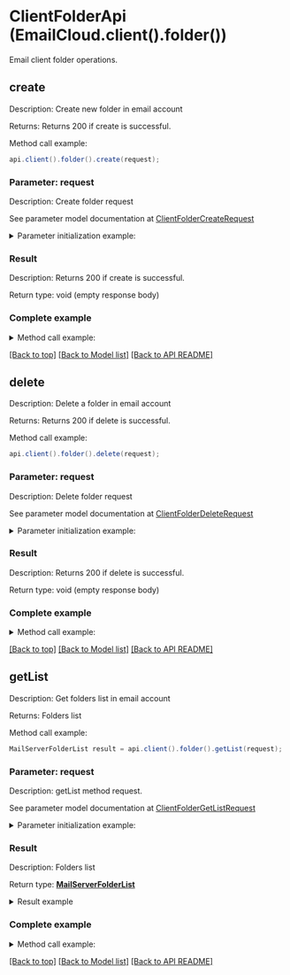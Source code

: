 # ClientFolderApi (EmailCloud.client().folder())

Email client folder operations.

<a name="create"></a>
## create

Description: Create new folder in email account             

Returns: Returns 200 if create is successful.

Method call example:
```java
api.client().folder().create(request);
```

### Parameter: request

Description: Create folder request

See parameter model documentation at [ClientFolderCreateRequest](ClientFolderCreateRequest.md)

<details>
    <summary>Parameter initialization example:</summary>
    
```java
ClientFolderCreateRequest request = Models.clientFolderCreateRequest()
    .parentFolder("INBOX/SubFolder/ParentFolder")
    .folderName("NewFolder")
    .accountLocation(Models.storageFileLocation()
        .fileName("email.account")
        .storage("First Storage")
        .folderPath("file/location/folder/on/storage")
        .build())
    .build();
```

</details>


### Result

Description: Returns 200 if create is successful.

Return type: void (empty response body)


### Complete example

<details>
    <summary>Method call example:</summary>

```java
EmailCloud api = new EmailCloud(appKey, appSid);

// Prepare parameters:
ClientFolderCreateRequest request = Models.clientFolderCreateRequest()
    .parentFolder("INBOX/SubFolder/ParentFolder")
    .folderName("NewFolder")
    .accountLocation(Models.storageFileLocation()
        .fileName("email.account")
        .storage("First Storage")
        .folderPath("file/location/folder/on/storage")
        .build())
    .build();

// Call method:
api.client().folder().create(request);
```

</details>

[[Back to top]](#) [[Back to Model list]](Models.md) [[Back to API README]](README.md)
<a name="delete"></a>
## delete

Description: Delete a folder in email account             

Returns: Returns 200 if delete is successful.

Method call example:
```java
api.client().folder().delete(request);
```

### Parameter: request

Description: Delete folder request

See parameter model documentation at [ClientFolderDeleteRequest](ClientFolderDeleteRequest.md)

<details>
    <summary>Parameter initialization example:</summary>
    
```java
ClientFolderDeleteRequest request = Models.clientFolderDeleteRequest()
    .folder("INBOX/SubFolder/FolderToDelete")
    .accountLocation(Models.storageFileLocation()
        .fileName("email.account")
        .storage("First Storage")
        .folderPath("file/location/folder/on/storage")
        .build())
    .build();
```

</details>


### Result

Description: Returns 200 if delete is successful.

Return type: void (empty response body)


### Complete example

<details>
    <summary>Method call example:</summary>

```java
EmailCloud api = new EmailCloud(appKey, appSid);

// Prepare parameters:
ClientFolderDeleteRequest request = Models.clientFolderDeleteRequest()
    .folder("INBOX/SubFolder/FolderToDelete")
    .accountLocation(Models.storageFileLocation()
        .fileName("email.account")
        .storage("First Storage")
        .folderPath("file/location/folder/on/storage")
        .build())
    .build();

// Call method:
api.client().folder().delete(request);
```

</details>

[[Back to top]](#) [[Back to Model list]](Models.md) [[Back to API README]](README.md)
<a name="getList"></a>
## getList

Description: Get folders list in email account             

Returns: Folders list

Method call example:
```java
MailServerFolderList result = api.client().folder().getList(request);
```


### Parameter: request

Description: getList method request.

See parameter model documentation at [ClientFolderGetListRequest](ClientFolderGetListRequest.md)

<details>
    <summary>Parameter initialization example:</summary>

```java
ClientFolderGetListRequest request = Models.clientFolderGetListRequest()
    .account("email.multi.account")
    .storage("First Storage")
    .accountStorageFolder("email/account/location/on/storage")
    .parentFolder("INBOX")
    .build();
```

</details>

### Result

Description: Folders list

Return type: [**MailServerFolderList**](MailServerFolderList.md)

<details>
    <summary>Result example</summary>

```java
result = ;
```
</details>

### Complete example

<details>
    <summary>Method call example:</summary>

```java
EmailCloud api = new EmailCloud(appKey, appSid);

// Prepare parameters:
ClientFolderGetListRequest request = Models.clientFolderGetListRequest()
    .account("email.multi.account")
    .storage("First Storage")
    .accountStorageFolder("email/account/location/on/storage")
    .parentFolder("INBOX")
    .build();

// Call method:
MailServerFolderList result = api.client().folder().getList(request);

// Result example:
result = ;
```

</details>

[[Back to top]](#) [[Back to Model list]](Models.md) [[Back to API README]](README.md)

